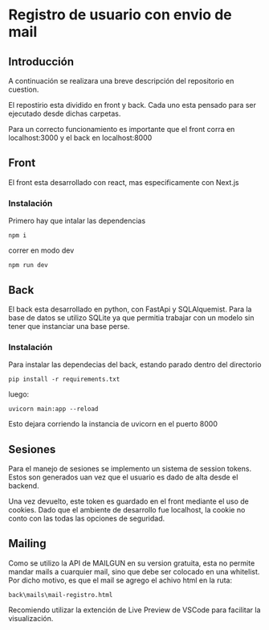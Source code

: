 # Registro de usuario con envio de mail

## Introducción

A continuación se realizara una breve descripción del repositorio en cuestion.

El repostirio esta dividido en front y back. Cada uno esta pensado para ser ejecutado desde dichas carpetas.

Para un correcto funcionamiento es importante que el front corra en localhost:3000 y el back en  localhost:8000

## Front

El front esta desarrollado con react, mas especificamente con Next.js

### Instalación

Primero hay que intalar las dependencias
```
npm i 
```
correr en modo dev
```
npm run dev
```
## Back

El back esta desarrollado en python, con FastApi y SQLAlquemist.
Para la base de datos se utilizo SQLite ya que permitia trabajar con un modelo sin tener que instanciar una base perse.

### Instalación
Para instalar las dependecias del back, estando parado dentro del directorio
```
pip install -r requirements.txt
```
luego:
```
uvicorn main:app --reload
```
Esto dejara corriendo la instancia de uvicorn en el puerto 8000

## Sesiones

Para el manejo de sesiones se implemento un sistema de session tokens. Estos son generados uan vez que el usuario es dado de alta desde el backend.

Una vez devuelto, este token es guardado en el front mediante el uso de cookies. Dado que el ambiente de desarrollo fue localhost, la cookie no conto con las todas las opciones de seguridad.

## Mailing

Como se utilizo la API de MAILGUN en su version gratuita, esta no permite mandar mails a cuarquier mail, sino que debe ser colocado en una whitelist. Por dicho motivo, es que el mail se agrego el achivo html en la ruta:
```
back\mails\mail-registro.html
```
Recomiendo utilizar la extención de Live Preview de VSCode para facilitar la visualización.